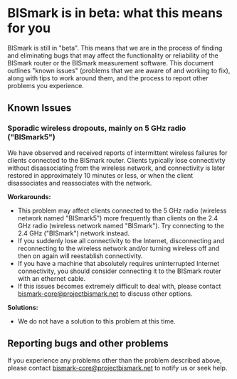BISmark is in beta: what this means for you
===========================================

BISmark is still in "beta". This means that we are in the process of finding
and eliminating bugs that may affect the functionality or reliability of the
BISmark router or the BISmark measurement software. This document outlines
"known issues" (problems that we are aware of and working to fix), along with
tips to work around them, and the process to report other problems you
experience.

Known Issues
------------

### Sporadic wireless dropouts, mainly on 5 GHz radio ("BISmark5")

We have observed and received reports of intermittent wireless failures for
clients connected to the BISmark router. Clients typically lose connectivity
without disassociating from the wireless network, and connectivity is later
restored in approximately 10 minutes or less, or when the client disassociates
and reassociates with the network.

**Workarounds:**

- This problem may affect clients connected to the 5 GHz radio (wireless
  network named "BISmark5") more frequently than clients on the 2.4 GHz radio
  (wireless network named "BISmark"). Try connecting to the 2.4 GHz ("BISmark")
  network instead.
- If you suddenly lose all connectivity to the Internet, disconnecting and
  reconnecting to the wireless network and/or turning wireless off and then on
  again will reestablish connectivity.
- If you have a machine that absolutely requires uninterrupted Internet
  connectivity, you should consider connecting it to the BISmark router with an
  ethernet cable.
- If this issues becomes extremely difficult to deal with, please contact
  <bismark-core@projectbismark.net> to discuss other options.

**Solutions:**

- We do not have a solution to this problem at this time.

Reporting bugs and other problems
---------------------------------

If you experience any problems other than the problem described above, please
contact <bismark-core@projectbismark.net> to notify us or seek help.
